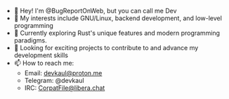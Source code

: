 - 👋 Hey! I'm @BugReportOnWeb, but you can call me Dev
- 👀 My interests include GNU/Linux, backend development, and low-level programming
- 🌱 Currently exploring Rust's unique features and modern programming paradigms.
- 💞️ Looking for exciting projects to contribute to and advance my development skills
- 📫 How to reach me:
  - Email: devkaul@proton.me
  - Telegram: @devkaul
  - IRC: CorpatFile@libera.chat
